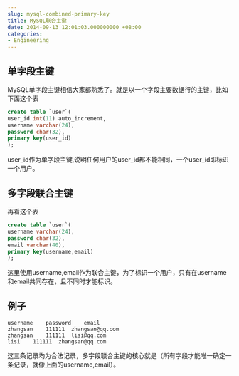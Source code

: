 ```yaml
---
slug: mysql-combined-primary-key
title: MySQL联合主键
date: 2014-09-13 12:01:03.000000000 +08:00
categories:
- Engineering
---
```

## 单字段主键
MySQL单字段主键相信大家都熟悉了。就是以一个字段主要数据行的主键，比如下面这个表

```sql
create table `user`(
user_id int(11) auto_increment,
username varchar(24),
password char(32),
primary key(user_id)
);
```

user_id作为单字段主键,说明任何用户的user_id都不能相同，一个user_id即标识一个用户。
## 多字段联合主键
再看这个表

```sql
create table `user`(
username varchar(24),
password char(32),
email varchar(40),
primary key(username,email)
);
```
这里使用username,email作为联合主键，为了标识一个用户，只有在username和email共同存在，且不同时才能标识。
## 例子

```
username	password	email
zhangsan	111111	zhangsan@qq.com
zhangsan	111111	lisi@qq.com
lisi	111111	zhangsan@qq.com
```

这三条记录均为合法记录，多字段联合主键的核心就是（所有字段才能唯一确定一条记录，就像上面的username,email）。